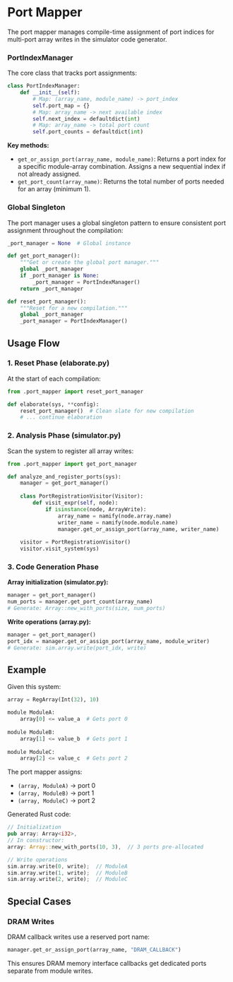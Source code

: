 # Port Mapper

The port mapper manages compile-time assignment of port indices for multi-port array writes in the simulator code generator.

### PortIndexManager

The core class that tracks port assignments:

```python
class PortIndexManager:
    def __init__(self):
        # Map: (array_name, module_name) -> port_index
        self.port_map = {}
        # Map: array_name -> next available index
        self.next_index = defaultdict(int)
        # Map: array_name -> total port count
        self.port_counts = defaultdict(int)
```

**Key methods:**
- `get_or_assign_port(array_name, module_name)`: Returns a port index for a specific module-array combination. Assigns a new sequential index if not already assigned.
- `get_port_count(array_name)`: Returns the total number of ports needed for an array (minimum 1).

### Global Singleton

The port manager uses a global singleton pattern to ensure consistent port assignment throughout the compilation:

```python
_port_manager = None  # Global instance

def get_port_manager():
    """Get or create the global port manager."""
    global _port_manager
    if _port_manager is None:
        _port_manager = PortIndexManager()
    return _port_manager

def reset_port_manager():
    """Reset for a new compilation."""
    global _port_manager
    _port_manager = PortIndexManager()
```

## Usage Flow

### 1. Reset Phase (elaborate.py)

At the start of each compilation:
```python
from .port_mapper import reset_port_manager

def elaborate(sys, **config):
    reset_port_manager()  # Clean slate for new compilation
    # ... continue elaboration
```

### 2. Analysis Phase (simulator.py)

Scan the system to register all array writes:
```python
from .port_mapper import get_port_manager

def analyze_and_register_ports(sys):
    manager = get_port_manager()
    
    class PortRegistrationVisitor(Visitor):
        def visit_expr(self, node):
            if isinstance(node, ArrayWrite):
                array_name = namify(node.array.name)
                writer_name = namify(node.module.name)
                manager.get_or_assign_port(array_name, writer_name)
    
    visitor = PortRegistrationVisitor()
    visitor.visit_system(sys)
```

### 3. Code Generation Phase

**Array initialization (simulator.py):**
```python
manager = get_port_manager()
num_ports = manager.get_port_count(array_name)
# Generate: Array::new_with_ports(size, num_ports)
```

**Write operations (array.py):**
```python
manager = get_port_manager()
port_idx = manager.get_or_assign_port(array_name, module_writer)
# Generate: sim.array.write(port_idx, write)
```

## Example

Given this system:
```python
array = RegArray(Int(32), 10)

module ModuleA:
    array[0] <= value_a  # Gets port 0
    
module ModuleB:
    array[1] <= value_b  # Gets port 1
    
module ModuleC:
    array[2] <= value_c  # Gets port 2
```

The port mapper assigns:
- `(array, ModuleA)` → port 0
- `(array, ModuleB)` → port 1  
- `(array, ModuleC)` → port 2

Generated Rust code:
```rust
// Initialization
pub array: Array<i32>,
// In constructor:
array: Array::new_with_ports(10, 3),  // 3 ports pre-allocated

// Write operations
sim.array.write(0, write);  // ModuleA
sim.array.write(1, write);  // ModuleB
sim.array.write(2, write);  // ModuleC
```

## Special Cases

### DRAM Writes

DRAM callback writes use a reserved port name:
```python
manager.get_or_assign_port(array_name, "DRAM_CALLBACK")
```

This ensures DRAM memory interface callbacks get dedicated ports separate from module writes.


